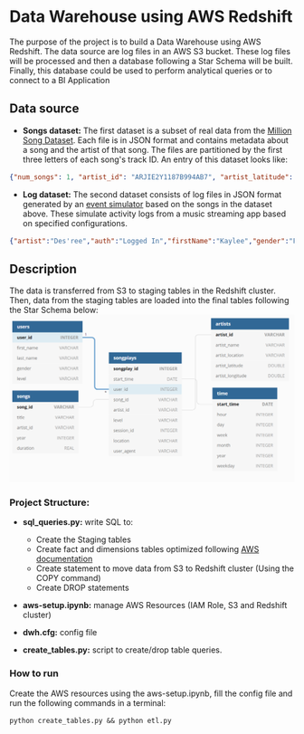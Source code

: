 # Data Warehouse using AWS Redshift

The purpose of the project is to build a Data Warehouse using AWS Redshift. The data source are log files in an AWS S3 bucket. These log files will be processed and then a database following a Star Schema will be built. Finally, this database could be used to perform analytical queries or to connect to a BI Application

## Data source
- **Songs dataset:** The first dataset is a subset of real data from the [Million Song Dataset](http://millionsongdataset.com/). Each file is in JSON format and contains metadata about a song and the artist of that song. The files are partitioned by the first three letters of each song's track ID. An entry of this dataset looks like:

```json
{"num_songs": 1, "artist_id": "ARJIE2Y1187B994AB7", "artist_latitude": null, "artist_longitude": null, "artist_location": "", "artist_name": "Line Renaud", "song_id": "SOUPIRU12A6D4FA1E1", "title": "Der Kleine Dompfaff", "duration": 152.92036, "year": 0}
```

- **Log dataset:** The second dataset consists of log files in JSON format generated by an [event simulator](https://github.com/Interana/eventsim) based on the songs in the dataset above. These simulate activity logs from a music streaming app based on specified configurations.

```json
{"artist":"Des'ree","auth":"Logged In","firstName":"Kaylee","gender":"F","itemInSession":1,"lastName":"Summers","length":246.30812,"level":"free","location":"Phoenix-Mesa-Scottsdale, AZ","method":"PUT","page":"NextSong","registration":1540344794796.0,"sessionId":139,"song":"You Gotta Be","status":200,"ts":1541106106796,"userAgent":"\"Mozilla\/5.0 (Windows NT 6.1; WOW64) AppleWebKit\/537.36 (KHTML, like Gecko) Chrome\/35.0.1916.153 Safari\/537.36\"","userId":"8"}
```

## Description
The data is transferred from S3 to staging tables in the Redshift cluster. Then, data from the staging tables are loaded into the  final tables following the Star Schema below:
![](./star_schema.png)

### Project Structure:

- **sql_queries.py:**
write SQL to: 
    - Create the Staging tables
    - Create fact and dimensions tables optimized following [AWS documentation](https://docs.aws.amazon.com/redshift/latest/dg/c_best-practices-best-dist-key.html)
    - Create statement to move data from S3 to Redshift cluster (Using the COPY command)
    - Create DROP statements
    
- **aws-setup.ipynb:** manage AWS Resources (IAM Role, S3 and Redshift cluster)

- **dwh.cfg:** config file

- **create_tables.py:**  script to create/drop table queries.

### How to run

Create the AWS resources using the aws-setup.ipynb, fill the config file and run the following commands in a terminal:

```
python create_tables.py && python etl.py
```